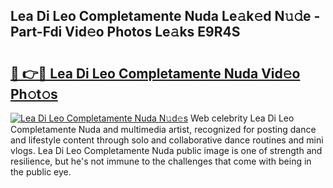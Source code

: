 ## Lea Di Leo Completamente Nuda Le𝚊k𝚎d N𝚞𝚍e - Part-Fdi Vid𝚎o Photos Le𝚊ks E9R4S

# <h2><a href="http://fbfhn4.evod.top/?m=Lea+Di+Leo+Completamente+Nuda">🔗 👉🔴 Lea Di Leo Completamente Nuda Vid𝚎o Ph𝚘t𝚘s</a></h2>

[![Lea Di Leo Completamente Nuda N𝚞d𝚎s](https://i.imgur.com/8V9OHl7.gif)](http://fbfhn4.evod.top/?m=Lea+Di+Leo+Completamente+Nuda)
Web celebrity Lea Di Leo Completamente Nuda and multimedia artist, recognized for posting dance and lifestyle content through solo and collaborative dance routines and mini vlogs. Lea Di Leo Completamente Nuda public image is one of strength and resilience, but he's not immune to the challenges that come with being in the public eye. 
